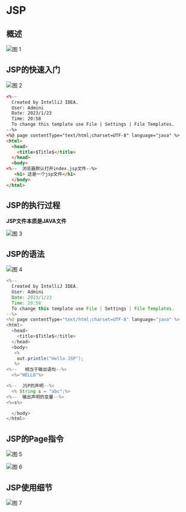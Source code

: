 # JSP


## 概述

![图 1](../images/b810d6893c749fefa147500e592ec19ebea3c2088ac8e494df1d6ea733244b98.png)  

## JSP的快速入门

![图 2](../images/c7683cb51b484b696133e08d1128092ecdf1e8c17e0acdd7ad06eb2f66f3692b.png)  

```html
<%--
  Created by IntelliJ IDEA.
  User: Admini
  Date: 2023/1/23
  Time: 20:58
  To change this template use File | Settings | File Templates.
--%>
<%@ page contentType="text/html;charset=UTF-8" language="java" %>
<html>
  <head>
    <title>$Title$</title>
  </head>
  <body>
<%--  浏览器默认打开index.jsp文件--%>
   <h1> 这是一个jsp文件</h1>
  </body>
</html>
```


## JSP的执行过程

**JSP文件本质是JAVA文件**

![图 3](../images/6f966ae4f1889f14132caa4d5e489afe8b5cfceaf1a1fd0f74770ee3d372fc3f.png)  


## JSP的语法

![图 4](../images/8d65c2d84dad03d3fb93667d972ca821486a8095beaa8f5daf3b12558f7c2dbf.png)  

```java
<%--
  Created by IntelliJ IDEA.
  User: Admini
  Date: 2023/1/23
  Time: 20:58
  To change this template use File | Settings | File Templates.
--%>
<%@ page contentType="text/html;charset=UTF-8" language="java" %>
<html>
  <head>
    <title>$Title$</title>
  </head>
  <body>
   <% 
    out.println("Hello JSP");
   %>
<%--   相当于输出语句--%>
  <%="HELLO"%>

<%--  JSP的声明--%>
  <% String s = "abc";%>
<%--  输出声明的变量--%>
<%=s%>

  </body>
</html>


```

## JSP的Page指令

![图 5](../images/48ab84578a924657225472d82b54d575c3745e81193926d8665c9f1242c9e0c8.png)  

![图 6](../images/5730341c12e039fe6552ded321ddb45f784ed2732bec6edf2c8c58be8beb5267.png)  

## JSP使用细节

![图 7](../images/ac78754a33679a5d7cab1d34d0b6d87fd75e5e653d4ec847871292db85a7f555.png)  



